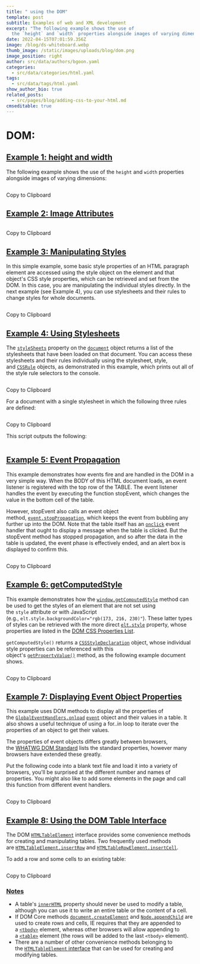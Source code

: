 ```yaml
---
title: " using the DOM"
template: post
subtitle: Examples of web and XML development
excerpt: "The following example shows the use of
  the `height` and `width` properties alongside images of varying dimensions:"
date: 2022-04-15T07:01:59.356Z
image: /blog/ds-whiteboard.webp
thumb_image: /static/images/uploads/blog/dom.png
image_position: right
author: src/data/authors/bgoon.yaml
categories:
  - src/data/categories/html.yaml
tags:
  - src/data/tags/html.yaml
show_author_bio: true
related_posts:
  - src/pages/blog/adding-css-to-your-html.md
cmseditable: true
---
```

<!--StartFragment-->

# DOM:



## [Example 1: height and width](https://developer.mozilla.org/en-US/docs/Web/API/Document_Object_Model/Examples#example_1_height_and_width "Permalink to Example 1: height and width")

The following example shows the use of the `height` and `width` properties alongside images of varying dimensions:

```

```

Copy to Clipboard

## [Example 2: Image Attributes](https://developer.mozilla.org/en-US/docs/Web/API/Document_Object_Model/Examples#example_2_image_attributes "Permalink to Example 2: Image Attributes")

```

```

Copy to Clipboard

## [Example 3: Manipulating Styles](https://developer.mozilla.org/en-US/docs/Web/API/Document_Object_Model/Examples#example_3_manipulating_styles "Permalink to Example 3: Manipulating Styles")

In this simple example, some basic style properties of an HTML paragraph element are accessed using the style object on the element and that object's CSS style properties, which can be retrieved and set from the DOM. In this case, you are manipulating the individual styles directly. In the next example (see Example 4), you can use stylesheets and their rules to change styles for whole documents.

```

```

Copy to Clipboard

## [Example 4: Using Stylesheets](https://developer.mozilla.org/en-US/docs/Web/API/Document_Object_Model/Examples#example_4_using_stylesheets "Permalink to Example 4: Using Stylesheets")

The [`styleSheets`](https://developer.mozilla.org/en-US/docs/Web/API/Document/styleSheets "styleSheets") property on the [`document`](https://developer.mozilla.org/en-US/docs/Web/API/Document) object returns a list of the stylesheets that have been loaded on that document. You can access these stylesheets and their rules individually using the stylesheet, style, and [`CSSRule`](https://developer.mozilla.org/en-US/docs/Web/API/CSSRule) objects, as demonstrated in this example, which prints out all of the style rule selectors to the console.

```

```

Copy to Clipboard

For a document with a single stylesheet in which the following three rules are defined:

```

```

Copy to Clipboard

This script outputs the following:

```

```

## [Example 5: Event Propagation](https://developer.mozilla.org/en-US/docs/Web/API/Document_Object_Model/Examples#example_5_event_propagation "Permalink to Example 5: Event Propagation")

This example demonstrates how events fire and are handled in the DOM in a very simple way. When the BODY of this HTML document loads, an event listener is registered with the top row of the TABLE. The event listener handles the event by executing the function stopEvent, which changes the value in the bottom cell of the table.

However, stopEvent also calls an event object method, [`event.stopPropagation`](https://developer.mozilla.org/en-US/docs/Web/API/Event/stopPropagation), which keeps the event from bubbling any further up into the DOM. Note that the table itself has an [`onclick`](https://developer.mozilla.org/en-US/docs/Web/API/GlobalEventHandlers/onclick "onclick") event handler that ought to display a message when the table is clicked. But the stopEvent method has stopped propagation, and so after the data in the table is updated, the event phase is effectively ended, and an alert box is displayed to confirm this.

```

```

Copy to Clipboard

## [Example 6: getComputedStyle](https://developer.mozilla.org/en-US/docs/Web/API/Document_Object_Model/Examples#example_6_getcomputedstyle "Permalink to Example 6: getComputedStyle")

This example demonstrates how the [`window.getComputedStyle`](https://developer.mozilla.org/en-US/docs/Web/API/Window/getComputedStyle) method can be used to get the styles of an element that are not set using the `style` attribute or with JavaScript (e.g., `elt.style.backgroundColor="rgb(173, 216, 230)"`). These latter types of styles can be retrieved with the more direct [`elt.style`](https://developer.mozilla.org/en-US/docs/Web/API/HTMLElement/style "elt.style") property, whose properties are listed in the [DOM CSS Properties List](https://developer.mozilla.org/en-US/docs/Web/CSS/Reference).

`getComputedStyle()` returns a [`CSSStyleDeclaration`](https://developer.mozilla.org/en-US/docs/Web/API/CSSStyleDeclaration) object, whose individual style properties can be referenced with this object's [`getPropertyValue()`](https://developer.mozilla.org/en-US/docs/Web/API/CSSStyleDeclaration/getPropertyValue "getPropertyValue()") method, as the following example document shows.

```

```

Copy to Clipboard

## [Example 7: Displaying Event Object Properties](https://developer.mozilla.org/en-US/docs/Web/API/Document_Object_Model/Examples#example_7_displaying_event_object_properties "Permalink to Example 7: Displaying Event Object Properties")

This example uses DOM methods to display all the properties of the [`GlobalEventHandlers.onload`](https://developer.mozilla.org/en-US/docs/Web/API/GlobalEventHandlers/onload) [`event`](https://developer.mozilla.org/en-US/docs/Web/API/Event) object and their values in a table. It also shows a useful technique of using a for..in loop to iterate over the properties of an object to get their values.

The properties of event objects differs greatly between browsers, the [WHATWG DOM Standard](https://dom.spec.whatwg.org/) lists the standard properties, however many browsers have extended these greatly.

Put the following code into a blank text file and load it into a variety of browsers, you'll be surprised at the different number and names of properties. You might also like to add some elements in the page and call this function from different event handlers.

```

```

Copy to Clipboard

## [Example 8: Using the DOM Table Interface](https://developer.mozilla.org/en-US/docs/Web/API/Document_Object_Model/Examples#example_8_using_the_dom_table_interface "Permalink to Example 8: Using the DOM Table Interface")

The DOM [`HTMLTableElement`](https://developer.mozilla.org/en-US/docs/Web/API/HTMLTableElement) interface provides some convenience methods for creating and manipulating tables. Two frequently used methods are [`HTMLTableElement.insertRow`](https://developer.mozilla.org/en-US/docs/Web/API/HTMLTableElement/insertRow) and [`HTMLTableRowElement.insertCell`](https://developer.mozilla.org/en-US/docs/Web/API/HTMLTableRowElement/insertCell).

To add a row and some cells to an existing table:

```

```

Copy to Clipboard

### [Notes](https://developer.mozilla.org/en-US/docs/Web/API/Document_Object_Model/Examples#notes "Permalink to Notes")

* A table's [`innerHTML`](https://developer.mozilla.org/en-US/docs/Web/API/Element/innerHTML "innerHTML") property should never be used to modify a table, although you can use it to write an entire table or the content of a cell.
* If DOM Core methods [`document.createElement`](https://developer.mozilla.org/en-US/docs/Web/API/Document/createElement) and [`Node.appendChild`](https://developer.mozilla.org/en-US/docs/Web/API/Node/appendChild) are used to create rows and cells, IE requires that they are appended to a [`<tbody>`](https://developer.mozilla.org/en-US/docs/Web/HTML/Element/tbody) element, whereas other browsers will allow appending to a [`<table>`](https://developer.mozilla.org/en-US/docs/Web/HTML/Element/table) element (the rows will be added to the last `<tbody>` element).
* There are a number of other convenience methods belonging to the [`HTMLTableElement` interface](https://developer.mozilla.org/en-US/docs/Web/API/HTMLTableElement#methods) that can be used for creating and modifying tables.

<!--EndFragment-->